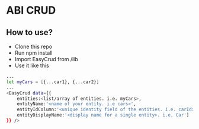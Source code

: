 # ABI CRUD
## How to use?
- Clone this repo
- Run npm install
- Import EasyCrud from /lib
- Use it like this

```sh
...
let myCars = [{...car1}, {...car2}]
...
<EasyCrud data={{
    entities:<list/array of entities. i.e. myCars>,
    entityName:'<name of your entity. i.e cars>',
    entityIdColumn:'<unique identity field of the entities. i.e. carId>'[,
    entityDisplayName:'<display name for a single entity>. i.e. Car']
}} />
```
